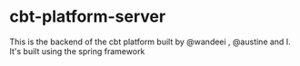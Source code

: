 # cbt-platform-server
This is the backend of the cbt platform built by @wandeei , @austine and I.
It's built using the spring framework
